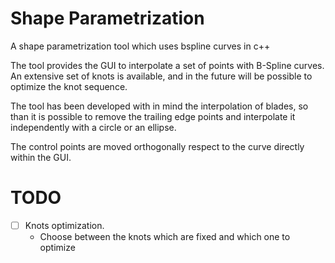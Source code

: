 # Shape Parametrization
A shape parametrization tool which uses bspline curves in c++

The tool provides the GUI to interpolate a set of points with B-Spline curves.
An extensive set of knots is available, and in the future will be possible to optimize the knot sequence.

The tool has been developed with in mind the interpolation of blades, 
 so than it is possible to remove the trailing edge points and interpolate it independently with a circle or an ellipse.

The control points are moved orthogonally respect to the curve directly within the GUI.

# TODO
- [ ] Knots optimization.
	- Choose between the knots which are fixed and which one to optimize

